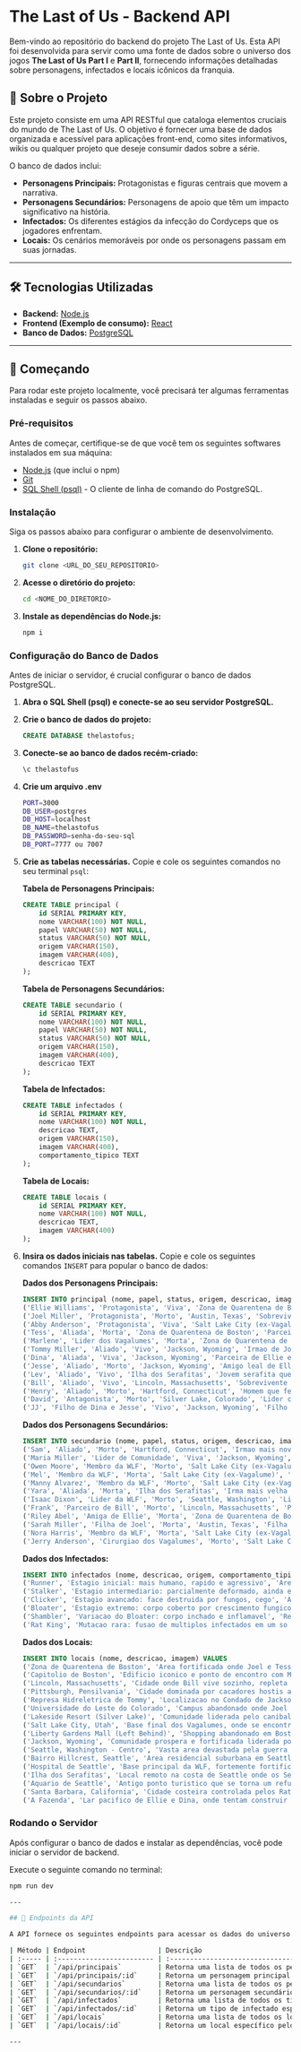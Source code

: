 # The Last of Us - Backend API

Bem-vindo ao repositório do backend do projeto The Last of Us. Esta API foi desenvolvida para servir como uma fonte de dados sobre o universo dos jogos **The Last of Us Part I** e **Part II**, fornecendo informações detalhadas sobre personagens, infectados e locais icônicos da franquia.

## 📜 Sobre o Projeto

Este projeto consiste em uma API RESTful que cataloga elementos cruciais do mundo de The Last of Us. O objetivo é fornecer uma base de dados organizada e acessível para aplicações front-end, como sites informativos, wikis ou qualquer projeto que deseje consumir dados sobre a série.

O banco de dados inclui:
- **Personagens Principais:** Protagonistas e figuras centrais que movem a narrativa.
- **Personagens Secundários:** Personagens de apoio que têm um impacto significativo na história.
- **Infectados:** Os diferentes estágios da infecção do Cordyceps que os jogadores enfrentam.
- **Locais:** Os cenários memoráveis por onde os personagens passam em suas jornadas.

---

## 🛠️ Tecnologias Utilizadas

- **Backend:** [Node.js](https://nodejs.org/)
- **Frontend (Exemplo de consumo):** [React](https://reactjs.org/)
- **Banco de Dados:** [PostgreSQL](https://www.postgresql.org/)

---

## 🚀 Começando

Para rodar este projeto localmente, você precisará ter algumas ferramentas instaladas e seguir os passos abaixo.

### Pré-requisitos

Antes de começar, certifique-se de que você tem os seguintes softwares instalados em sua máquina:
- [Node.js](https://nodejs.org/en/download/) (que inclui o npm)
- [Git](https://git-scm.com/downloads)
- [SQL Shell (psql)](https://www.postgresql.org/download/) - O cliente de linha de comando do PostgreSQL.

### Instalação

Siga os passos abaixo para configurar o ambiente de desenvolvimento.

1.  **Clone o repositório:**
    ```sh
    git clone <URL_DO_SEU_REPOSITORIO>
    ```

2.  **Acesse o diretório do projeto:**
    ```sh
    cd <NOME_DO_DIRETORIO>
    ```

3.  **Instale as dependências do Node.js:**
    ```sh
    npm i
    ```

### Configuração do Banco de Dados

Antes de iniciar o servidor, é crucial configurar o banco de dados PostgreSQL.

1.  **Abra o SQL Shell (psql) e conecte-se ao seu servidor PostgreSQL.**

2.  **Crie o banco de dados do projeto:**
    ```sql
    CREATE DATABASE thelastofus;
    ```

3.  **Conecte-se ao banco de dados recém-criado:**
    ```sh
    \c thelastofus
    ```
4.  **Crie um arquivo .env**
     ```sh
     PORT=3000
     DB_USER=postgres
     DB_HOST=localhost
     DB_NAME=thelastofus
     DB_PASSWORD=senha-do-seu-sql
     DB_PORT=7777 ou 7007

    ```

5.  **Crie as tabelas necessárias.** Copie e cole os seguintes comandos no seu terminal `psql`:

    **Tabela de Personagens Principais:**
    ```sql
    CREATE TABLE principal (
        id SERIAL PRIMARY KEY,
        nome VARCHAR(100) NOT NULL,
        papel VARCHAR(50) NOT NULL,
        status VARCHAR(50) NOT NULL,
        origem VARCHAR(150),
        imagem VARCHAR(400),
        descricao TEXT
    );
    ```

    **Tabela de Personagens Secundários:**
    ```sql
    CREATE TABLE secundario (
        id SERIAL PRIMARY KEY,
        nome VARCHAR(100) NOT NULL,
        papel VARCHAR(50) NOT NULL,
        status VARCHAR(50) NOT NULL,
        origem VARCHAR(150),
        imagem VARCHAR(400),
        descricao TEXT
    );
    ```

    **Tabela de Infectados:**
    ```sql
    CREATE TABLE infectados (
        id SERIAL PRIMARY KEY,
        nome VARCHAR(100) NOT NULL,
        descricao TEXT,
        origem VARCHAR(150),
        imagem VARCHAR(400),
        comportamento_tipico TEXT
    );
    ```

    **Tabela de Locais:**
    ```sql
    CREATE TABLE locais (
        id SERIAL PRIMARY KEY,
        nome VARCHAR(100) NOT NULL,
        descricao TEXT,
        imagem VARCHAR(400)
    );
    ```

6.  **Insira os dados iniciais nas tabelas.** Copie e cole os seguintes comandos `INSERT` para popular o banco de dados:

    **Dados dos Personagens Principais:**
    ```sql
    INSERT INTO principal (nome, papel, status, origem, descricao, imagem) VALUES
    ('Ellie Williams', 'Protagonista', 'Viva', 'Zona de Quarentena de Boston', 'Jovem imune que se torna uma sobrevivente implacavel em busca de vinganca', 'ellie.png'),
    ('Joel Miller', 'Protagonista', 'Morto', 'Austin, Texas', 'Sobrevivente que encontrou um proposito ao proteger Ellie, cujo passado o alcancou em Jackson', 'joel.png'),
    ('Abby Anderson', 'Protagonista', 'Viva', 'Salt Lake City (ex-Vagalume)', 'Soldado da WLF em busca de vinganca que encontra um caminho para a redencao', 'abby.png'),
    ('Tess', 'Aliada', 'Morta', 'Zona de Quarentena de Boston', 'Parceira de contrabando de Joel, sacrificou-se para que a missao com Ellie continuasse', 'tess.png'),
    ('Marlene', 'Lider dos Vagalumes', 'Morta', 'Zona de Quarentena de Boston', 'Lider dos Vagalumes que iniciou e concluiu a jornada de Ellie em busca da cura', 'marlene.png'),
    ('Tommy Miller', 'Aliado', 'Vivo', 'Jackson, Wyoming', 'Irmao de Joel e fundador de Jackson, que tambem busca vinganca de forma implacavel', 'tommy.png'),
    ('Dina', 'Aliada', 'Viva', 'Jackson, Wyoming', 'Parceira de Ellie em sua jornada por Seattle, representando um futuro de paz e familia', 'dina.png'),
    ('Jesse', 'Aliado', 'Morto', 'Jackson, Wyoming', 'Amigo leal de Ellie e Dina e eximio lider de patrulha em Jackson', 'jesse.png'),
    ('Lev', 'Aliado', 'Vivo', 'Ilha dos Serafitas', 'Jovem serafita que abandona seu culto e se torna um companheiro inseparavel de Abby', 'lev.png'),
    ('Bill', 'Aliado', 'Vivo', 'Lincoln, Massachusetts', 'Sobrevivente habilidoso e paranoico que ajudou Joel e Ellie no inicio da jornada', 'bill.png'),
    ('Henry', 'Aliado', 'Morto', 'Hartford, Connecticut', 'Homem que fez de tudo para proteger seu irmao mais novo, Sam, durante a jornada', 'henry.png'),
    ('David', 'Antagonista', 'Morto', 'Silver Lake, Colorado', 'Lider carismatico de um grupo de canibais que se torna uma grande ameaca para Ellie', 'david.png'),
    ('JJ', 'Filho de Dina e Jesse', 'Vivo', 'Jackson, Wyoming', 'Filho de Dina e Jesse e figura central na vida de Ellie, representando a esperanca e a vida normal que ela luta para manter', 'jj.png');
    ```

    **Dados dos Personagens Secundários:**
    ```sql
    INSERT INTO secundario (nome, papel, status, origem, descricao, imagem) VALUES
    ('Sam', 'Aliado', 'Morto', 'Hartford, Connecticut', 'Irmao mais novo de Henry, surdo, cuja morte tragica impacta profundamente os protagonistas', 'sam.png'),
    ('Maria Miller', 'Lider de Comunidade', 'Viva', 'Jackson, Wyoming', 'Esposa de Tommy e uma das lideres do conselho que governa a comunidade de Jackson', 'maria.png'),
    ('Owen Moore', 'Membro da WLF', 'Morto', 'Salt Lake City (ex-Vagalume)', 'Soldado idealista e ex-namorado de Abby, parte central de seu grupo de amigos', 'owen.png'),
    ('Mel', 'Membro da WLF', 'Morta', 'Salt Lake City (ex-Vagalume)', 'Medica da WLF e parceira de Owen, estava gravida durante os eventos em Seattle', 'mel.png'),
    ('Manny Alvarez', 'Membro da WLF', 'Morto', 'Salt Lake City (ex-Vagalume)', 'Soldado leal e melhor amigo de Abby, servindo como seu braco direito na WLF', 'manny.png'),
    ('Yara', 'Aliada', 'Morta', 'Ilha dos Serafitas', 'Irma mais velha de Lev, uma serafita exilada que se alia a Abby para proteger seu irmao', 'yara.png'),
    ('Isaac Dixon', 'Lider da WLF', 'Morto', 'Seattle, Washington', 'Lider implacavel da Frente de Libertacao de Washington (WLF) em guerra com os Serafitas', 'isaac.png'),
    ('Frank', 'Parceiro de Bill', 'Morto', 'Lincoln, Massachusetts', 'Parceiro de Bill por muitos anos, cuja nota de suicidio revela a profundidade de sua relacao', 'frank.png'),
    ('Riley Abel', 'Amiga de Ellie', 'Morta', 'Zona de Quarentena de Boston', 'Melhor amiga de Ellie e seu primeiro interesse amoroso, cuja morte revela a imunidade de Ellie (DLC Left Behind)', 'riley.png'),
    ('Sarah Miller', 'Filha de Joel', 'Morta', 'Austin, Texas', 'Filha de Joel, cuja morte no inicio do surto moldou profundamente sua personalidade', 'sarah.png'),
    ('Nora Harris', 'Membro da WLF', 'Morta', 'Salt Lake City (ex-Vagalume)', 'Medica e amiga de Abby, interrogada por Ellie em um momento crucial da busca por vinganca', 'nora.png'),
    ('Jerry Anderson', 'Cirurgiao dos Vagalumes', 'Morto', 'Salt Lake City, Utah', 'Pai de Abby e o cirurgiao chefe dos Vagalumes que foi morto por Joel ao tentar criar uma cura a partir da imunidade de Ellie', 'jerry.png');
    ```

    **Dados dos Infectados:**
    ```sql
    INSERT INTO infectados (nome, descricao, origem, comportamento_tipico, imagem) VALUES
    ('Runner', 'Estagio inicial: mais humano, rapido e agressivo', 'Areas urbanas abandonadas', 'Persegue alvos por visao e som, age em pequenos grupos', 'runner.png'),
    ('Stalker', 'Estagio intermediario: parcialmente deformado, ainda enxerga', 'Locais umidos e escuros', 'Se esconde, embosca alvos, comportamento furtivo', 'stalker.png'),
    ('Clicker', 'Estagio avancado: face destruida por fungos, cego', 'Ambientes escuros e fechados', 'Usa ecolocalizacao, ataques letais de curta distancia', 'clicker.png'),
    ('Bloater', 'Estagio extremo: corpo coberto por crescimento fungico pesado', 'Instalacoes e areas com infestacao antiga', 'Muito resistente, ataques lentos e poderosos', 'bloater.png'),
    ('Shambler', 'Variacao do Bloater: corpo inchado e inflamavel', 'Regioes umidas e altamente infestadas', 'Expele nuvens de acido, ataque de area, lento mas perigoso', 'shambler.png'),
    ('Rat King', 'Mutacao rara: fusao de multiplos infectados em um so corpo', 'Hospitais abandonados com infestacao prolongada', 'Extremamente resistente, multiplos padroes de ataque, comportamento imprevisivel', 'rat-king.png');
    ```

    **Dados dos Locais:**
    ```sql
    INSERT INTO locais (nome, descricao, imagem) VALUES
    ('Zona de Quarentena de Boston', 'Area fortificada onde Joel e Tess vivem no inicio do surto, cheia de patrulhas militares e regras rigidas.', 'zona-de-quarentena.png'),
    ('Capitolio de Boston', 'Edificio iconico e ponto de encontro com Marlene, onde os Vagalumes tinham uma base. O local esta em ruinas e infestado.', 'capitolio.png'),
    ('Lincoln, Massachusetts', 'Cidade onde Bill vive sozinho, repleta de armadilhas engenhosas e defesas improvisadas contra infectados e saqueadores.', 'lincoln.png'),
    ('Pittsburgh, Pensilvania', 'Cidade dominada por cacadores hostis apos a queda da autoridade militar. E um cenario de emboscadas e perigos constantes.', 'pittsburgh.png'),
    ('Represa Hidreletrica de Tommy', 'Localizacao no Condado de Jackson onde Tommy e sua comunidade se estabeleceram, gerando energia e vivendo em seguranca.', 'represa.png'),
    ('Universidade do Leste do Colorado', 'Campus abandonado onde Joel e Ellie procuram os Vagalumes. O local se tornou um ninho de infectados e palco de um confronto brutal.', 'universidade-colorado.png'),
    ('Lakeside Resort (Silver Lake)', 'Comunidade liderada pelo canibal David. Um resort de inverno que esconde uma sociedade sombria e perigosa.', 'lakeside-resort.png'),
    ('Salt Lake City, Utah', 'Base final dos Vagalumes, onde se encontra o Hospital Saint Mary. E o climax da jornada de Joel e Ellie no primeiro jogo.', 'salt-lake-city.png'),
    ('Liberty Gardens Mall (Left Behind)', 'Shopping abandonado em Boston explorado por Ellie e Riley na DLC "Left Behind", cheio de memorias e perigos.', 'liberty-gardens-mall.png'),
    ('Jackson, Wyoming', 'Comunidade prospera e fortificada liderada por Tommy e Maria, oferecendo um refugio seguro em meio a um mundo pos-apocaliptico.', 'jackson.png'),
    ('Seattle, Washington - Centro', 'Vasta area devastada pela guerra entre a WLF (Frente de Libertacao de Washington) e os Serafitas (Scars), cheia de ruinas e perigos.', 'seattle-centro.png'),
    ('Bairro Hillcrest, Seattle', 'Area residencial suburbana em Seattle, com casas, lojas e uma forte presenca de infectados e patrulhas da WLF.', 'hillcrest.png'),
    ('Hospital de Seattle', 'Base principal da WLF, fortemente fortificada. E um ponto crucial na busca de Abby e na jornada de Ellie por vinganca.', 'hospital-de-seattle.png'),
    ('Ilha dos Serafitas', 'Local remoto na costa de Seattle onde os Serafitas vivem, caracterizado por uma sociedade religiosa primitiva e terrenos acidentados.', 'ilha-dos-serafitas.png'),
    ('Aquario de Seattle', 'Antigo ponto turistico que se torna um refugio e base para Owen, Mel e, temporariamente, Abby.', 'aquario.png'),
    ('Santa Barbara, California', 'Cidade costeira controlada pelos Rattlers (Cascaveis), um grupo brutal de escravagistas. E o cenario do confronto final de Ellie.', 'santa-barbara.png'),
    ('A Fazenda', 'Lar pacifico de Ellie e Dina, onde tentam construir uma vida normal antes que o passado de Ellie a assombre novamente.', 'fazenda.png');
    ```

### Rodando o Servidor

Após configurar o banco de dados e instalar as dependências, você pode iniciar o servidor de backend.

Execute o seguinte comando no terminal:
```sh
npm run dev

---

## 📄 Endpoints da API

A API fornece os seguintes endpoints para acessar os dados do universo de The Last of Us.

| Método | Endpoint                  | Descrição                                                 |
| :----- | :------------------------ | :-------------------------------------------------------- |
| `GET`  | `/api/principais`         | Retorna uma lista de todos os personagens principais.       |
| `GET`  | `/api/principais/:id`     | Retorna um personagem principal específico pelo seu ID.     |
| `GET`  | `/api/secundarios`        | Retorna uma lista de todos os personagens secundários.      |
| `GET`  | `/api/secundarios/:id`    | Retorna um personagem secundário específico pelo seu ID.    |
| `GET`  | `/api/infectados`         | Retorna uma lista de todos os tipos de infectados.          |
| `GET`  | `/api/infectados/:id`     | Retorna um tipo de infectado específico pelo seu ID.        |
| `GET`  | `/api/locais`             | Retorna uma lista de todos os locais do jogo.               |
| `GET`  | `/api/locais/:id`         | Retorna um local específico pelo seu ID.                    |

---
